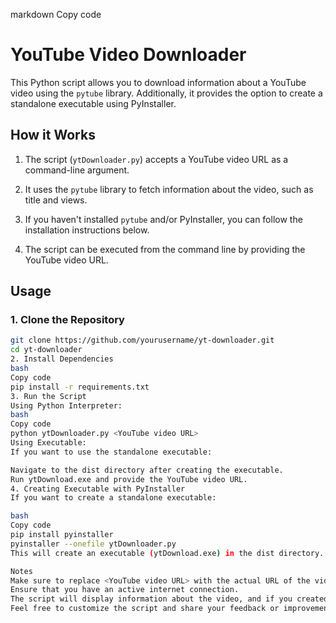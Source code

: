 markdown
Copy code
# YouTube Video Downloader

This Python script allows you to download information about a YouTube video using the `pytube` library. Additionally, it provides the option to create a standalone executable using PyInstaller.

## How it Works

1. The script (`ytDownloader.py`) accepts a YouTube video URL as a command-line argument.

2. It uses the `pytube` library to fetch information about the video, such as title and views.

3. If you haven't installed `pytube` and/or PyInstaller, you can follow the installation instructions below.

4. The script can be executed from the command line by providing the YouTube video URL.

## Usage

### 1. Clone the Repository

```bash
git clone https://github.com/yourusername/yt-downloader.git
cd yt-downloader
2. Install Dependencies
bash
Copy code
pip install -r requirements.txt
3. Run the Script
Using Python Interpreter:
bash
Copy code
python ytDownloader.py <YouTube video URL>
Using Executable:
If you want to use the standalone executable:

Navigate to the dist directory after creating the executable.
Run ytDownload.exe and provide the YouTube video URL.
4. Creating Executable with PyInstaller
If you want to create a standalone executable:

bash
Copy code
pip install pyinstaller
pyinstaller --onefile ytDownloader.py
This will create an executable (ytDownload.exe) in the dist directory.

Notes
Make sure to replace <YouTube video URL> with the actual URL of the video you want to download.
Ensure that you have an active internet connection.
The script will display information about the video, and if you created an executable, you can run it directly.
Feel free to customize the script and share your feedback or improvements!
